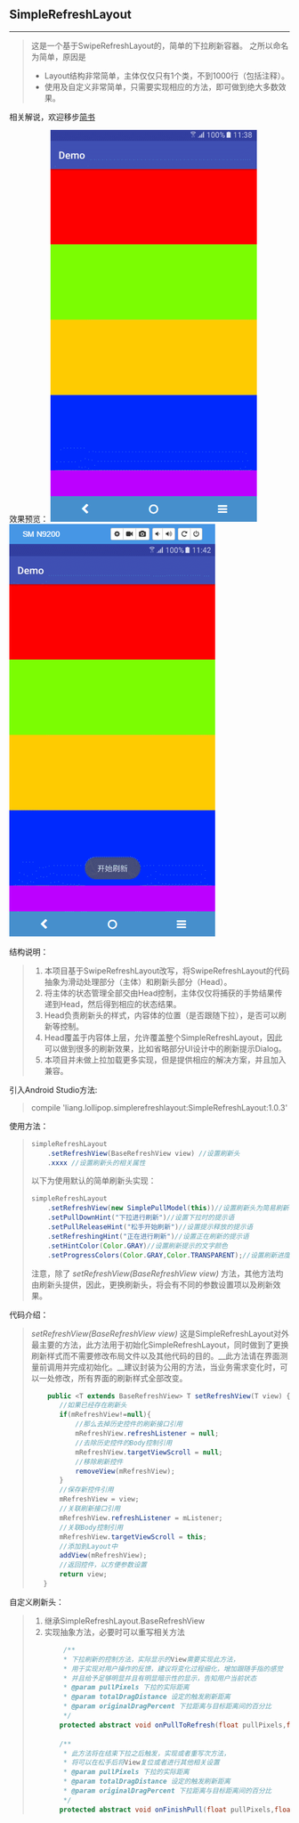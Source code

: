 ## SimpleRefreshLayout
-------------------
> 这是一个基于SwipeRefreshLayout的，简单的下拉刷新容器。
> 之所以命名为简单，原因是
>  * Layout结构非常简单，主体仅仅只有1个类，不到1000行（包括注释）。
>  * 使用及自定义非常简单，只需要实现相应的方法，即可做到绝大多数效果。

相关解说，欢迎移步[简书](http://www.jianshu.com/p/65506b0f993a)

效果预览：
![系统默认样式](https://github.com/Mr-XiaoLiang/SimpleRefreshLayout/blob/develop/gif/CircelMaterialModel-Demo.gif)
![简易下拉样式](https://github.com/Mr-XiaoLiang/SimpleRefreshLayout/blob/develop/gif/SimplePullModel-Demo.gif)

结构说明：
> 1. 本项目基于SwipeRefreshLayout改写，将SwipeRefreshLayout的代码抽象为滑动处理部分（主体）和刷新头部分（Head）。
> 2. 将主体的状态管理全部交由Head控制，主体仅仅将捕获的手势结果传递到Head，然后得到相应的状态结果。
> 3. Head负责刷新头的样式，内容体的位置（是否跟随下拉），是否可以刷新等控制。
> 4. Head覆盖于内容体上层，允许覆盖整个SimpleRefreshLayout，因此可以做到很多的刷新效果，比如省略部分UI设计中的刷新提示Dialog。
> 5. 本项目并未做上拉加载更多实现，但是提供相应的解决方案，并且加入兼容。


引入Android Studio方法:
> compile 'liang.lollipop.simplerefreshlayout:SimpleRefreshLayout:1.0.3'


使用方法：
> ``` Java
> simpleRefreshLayout
>     .setRefreshView(BaseRefreshView view) //设置刷新头
>     .xxxx //设置刷新头的相关属性
> ```
> 以下为使用默认的简单刷新头实现：
> ``` Java
> simpleRefreshLayout
>     .setRefreshView(new SimplePullModel(this))//设置刷新头为简易刷新模式
>     .setPullDownHint("下拉进行刷新")//设置下拉时的提示语
>     .setPullReleaseHint("松手开始刷新")//设置提示释放的提示语
>     .setRefreshingHint("正在进行刷新")//设置正在刷新的提示语
>     .setHintColor(Color.GRAY)//设置刷新提示的文字颜色
>     .setProgressColors(Color.GRAY,Color.TRANSPARENT);//设置刷新进度条的颜色（数组）
> ```
> 注意，除了 _setRefreshView(BaseRefreshView view)_ 方法，其他方法均由刷新头提供，因此，更换刷新头，将会有不同的参数设置项以及刷新效果。

代码介绍：
> _setRefreshView(BaseRefreshView view)_ 这是SimpleRefreshLayout对外最主要的方法，此方法用于初始化SimpleRefreshLayout，同时做到了更换刷新样式而不需要修改布局文件以及其他代码的目的。__此方法请在界面测量前调用并完成初始化。__建议封装为公用的方法，当业务需求变化时，可以一处修改，所有界面的刷新样式全部改变。
> ``` Java
>     public <T extends BaseRefreshView> T setRefreshView(T view) {
>        //如果已经存在刷新头
>        if(mRefreshView!=null){
>            //那么去掉历史控件的刷新接口引用
>            mRefreshView.refreshListener = null;
>            //去除历史控件的Body控制引用
>            mRefreshView.targetViewScroll = null;
>            //移除刷新控件
>            removeView(mRefreshView);
>        }
>        //保存新控件引用
>        mRefreshView = view;
>        //关联刷新接口引用
>        mRefreshView.refreshListener = mListener;
>        //关联Body控制引用
>        mRefreshView.targetViewScroll = this;
>        //添加到Layout中
>        addView(mRefreshView);
>        //返回控件，以方便参数设置
>        return view;
>    }
> ```

自定义刷新头：
> 1. 继承SimpleRefreshLayout.BaseRefreshView
> 2. 实现抽象方法，必要时可以重写相关方法
> ``` Java
>         /**
>         * 下拉刷新的控制方法，实际显示的View需要实现此方法，
>         * 用于实现对用户操作的反馈，建议将变化过程细化，增加跟随手指的感觉
>         * 并且给予足够明显并且有明显暗示性的显示，告知用户当前状态
>         * @param pullPixels 下拉的实际距离
>         * @param totalDragDistance 设定的触发刷新距离
>         * @param originalDragPercent 下拉距离与目标距离间的百分比
>         */
>        protected abstract void onPullToRefresh(float pullPixels,float totalDragDistance,float originalDragPercent);
>
>        /**
>         * 此方法将在结束下拉之后触发，实现或者重写次方法，
>         * 将可以在松手后将View复位或者进行其他相关设置
>         * @param pullPixels 下拉的实际距离
>         * @param totalDragDistance 设定的触发刷新距离
>         * @param originalDragPercent 下拉距离与目标距离间的百分比
>         */
>        protected abstract void onFinishPull(float pullPixels,float totalDragDistance,float originalDragPercent);
> ```
